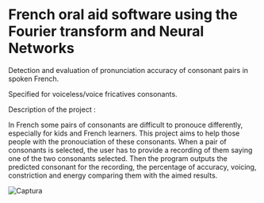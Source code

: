 # French oral aid software using the Fourier transform and Neural Networks

Detection and evaluation of pronunciation accuracy of consonant pairs in spoken French.

Specified for voiceless/voice fricatives consonants.

Description of the project :

In French some pairs of consonants are difficult to pronouce differently, especially for kids and French learners.
This project aims to help those people with the pronouciation of these consonants. When a pair of consonants
is selected, the user has to provide a recording of them saying one of the two consonants selected. Then the
program outputs the predicted consonant for the recording, the percentage of accuracy, voicing, constriction 
and energy comparing them with the aimed results.

![Captura](https://user-images.githubusercontent.com/77886135/151235623-0ae2dc95-af96-410c-8002-ce4975754b4d.PNG)

